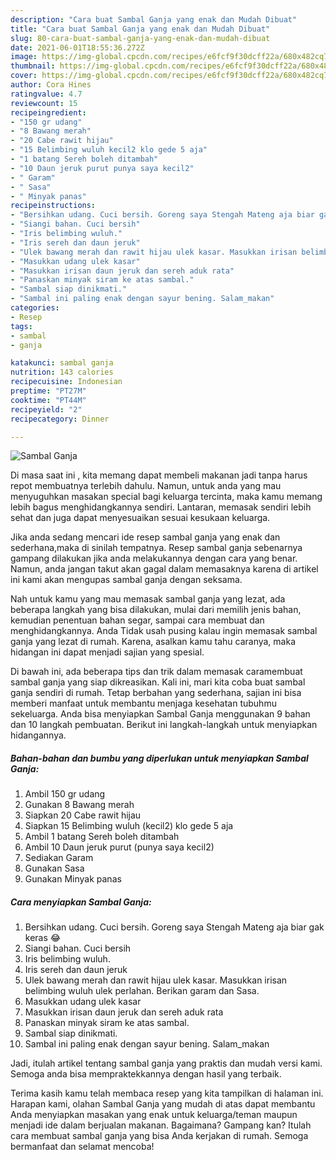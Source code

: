 ```yaml
---
description: "Cara buat Sambal Ganja yang enak dan Mudah Dibuat"
title: "Cara buat Sambal Ganja yang enak dan Mudah Dibuat"
slug: 80-cara-buat-sambal-ganja-yang-enak-dan-mudah-dibuat
date: 2021-06-01T18:55:36.272Z
image: https://img-global.cpcdn.com/recipes/e6fcf9f30dcff22a/680x482cq70/sambal-ganja-foto-resep-utama.jpg
thumbnail: https://img-global.cpcdn.com/recipes/e6fcf9f30dcff22a/680x482cq70/sambal-ganja-foto-resep-utama.jpg
cover: https://img-global.cpcdn.com/recipes/e6fcf9f30dcff22a/680x482cq70/sambal-ganja-foto-resep-utama.jpg
author: Cora Hines
ratingvalue: 4.7
reviewcount: 15
recipeingredient:
- "150 gr udang"
- "8 Bawang merah"
- "20 Cabe rawit hijau"
- "15 Belimbing wuluh kecil2 klo gede 5 aja"
- "1 batang Sereh boleh ditambah"
- "10 Daun jeruk purut punya saya kecil2"
- " Garam"
- " Sasa"
- " Minyak panas"
recipeinstructions:
- "Bersihkan udang. Cuci bersih. Goreng saya Stengah Mateng aja biar gak keras 😂"
- "Siangi bahan. Cuci bersih"
- "Iris belimbing wuluh."
- "Iris sereh dan daun jeruk"
- "Ulek bawang merah dan rawit hijau ulek kasar. Masukkan irisan belimbing wuluh ulek perlahan. Berikan garam dan Sasa."
- "Masukkan udang ulek kasar"
- "Masukkan irisan daun jeruk dan sereh aduk rata"
- "Panaskan minyak siram ke atas sambal."
- "Sambal siap dinikmati."
- "Sambal ini paling enak dengan sayur bening. Salam_makan"
categories:
- Resep
tags:
- sambal
- ganja

katakunci: sambal ganja 
nutrition: 143 calories
recipecuisine: Indonesian
preptime: "PT27M"
cooktime: "PT44M"
recipeyield: "2"
recipecategory: Dinner

---
```



![Sambal Ganja](https://img-global.cpcdn.com/recipes/e6fcf9f30dcff22a/680x482cq70/sambal-ganja-foto-resep-utama.jpg)

Di masa  saat ini , kita memang dapat membeli makanan jadi tanpa harus repot membuatnya terlebih dahulu. Namun, untuk anda yang mau menyuguhkan masakan special bagi keluarga tercinta, maka kamu memang lebih bagus menghidangkannya sendiri. Lantaran, memasak sendiri lebih sehat dan juga dapat menyesuaikan sesuai kesukaan keluarga.

Jika anda sedang mencari ide resep sambal ganja yang enak dan sederhana,maka di sinilah tempatnya. Resep sambal ganja  sebenarnya gampang dilakukan jika anda melakukannya dengan cara yang benar. Namun, anda jangan takut akan gagal dalam memasaknya 
karena di artikel ini kami akan mengupas sambal ganja dengan seksama.  



Nah untuk kamu yang mau memasak sambal ganja yang lezat, ada beberapa langkah yang bisa dilakukan, mulai dari memilih jenis bahan, kemudian penentuan bahan segar, sampai cara membuat dan menghidangkannya. Anda Tidak usah pusing kalau ingin memasak sambal ganja yang lezat di rumah. Karena, asalkan kamu  tahu caranya, maka hidangan ini dapat menjadi sajian yang spesial.

Di bawah ini, ada beberapa tips dan trik dalam memasak caramembuat sambal ganja yang siap dikreasikan. Kali ini, mari kita coba buat sambal ganja sendiri di rumah. Tetap berbahan yang sederhana, sajian ini bisa memberi manfaat untuk membantu menjaga kesehatan tubuhmu sekeluarga. Anda bisa menyiapkan Sambal Ganja menggunakan 9 bahan dan 10 langkah pembuatan. Berikut ini langkah-langkah untuk menyiapkan hidangannya.

<!--inarticleads1-->

##### Bahan-bahan dan bumbu yang diperlukan untuk menyiapkan Sambal Ganja:

1. Ambil 150 gr udang
1. Gunakan 8 Bawang merah
1. Siapkan 20 Cabe rawit hijau
1. Siapkan 15 Belimbing wuluh (kecil2) klo gede 5 aja
1. Ambil 1 batang Sereh boleh ditambah
1. Ambil 10 Daun jeruk purut (punya saya kecil2)
1. Sediakan  Garam
1. Gunakan  Sasa
1. Gunakan  Minyak panas




<!--inarticleads2-->

##### Cara menyiapkan Sambal Ganja:

1. Bersihkan udang. Cuci bersih. Goreng saya Stengah Mateng aja biar gak keras 😂
1. Siangi bahan. Cuci bersih
1. Iris belimbing wuluh.
1. Iris sereh dan daun jeruk
1. Ulek bawang merah dan rawit hijau ulek kasar. Masukkan irisan belimbing wuluh ulek perlahan. Berikan garam dan Sasa.
1. Masukkan udang ulek kasar
1. Masukkan irisan daun jeruk dan sereh aduk rata
1. Panaskan minyak siram ke atas sambal.
1. Sambal siap dinikmati.
1. Sambal ini paling enak dengan sayur bening. Salam_makan




Jadi, itulah artikel tentang  sambal ganja  yang praktis dan mudah versi kami. Semoga anda bisa mempraktekkannya dengan hasil yang terbaik. 

Terima kasih kamu telah membaca resep yang kita tampilkan di halaman ini. Harapan kami, olahan  Sambal Ganja yang mudah di atas dapat membantu Anda menyiapkan masakan yang enak untuk keluarga/teman maupun menjadi ide dalam berjualan makanan. Bagaimana? Gampang kan? Itulah cara membuat sambal ganja yang bisa Anda kerjakan di rumah. Semoga bermanfaat dan selamat mencoba!

